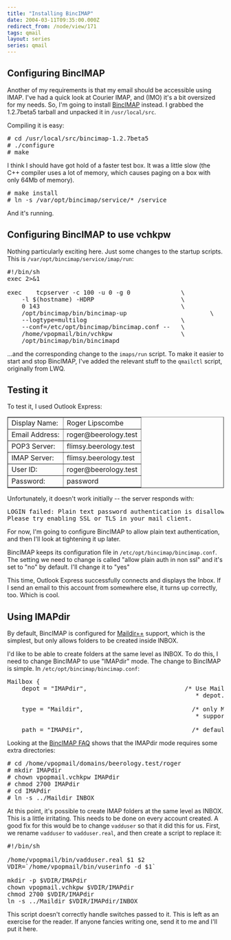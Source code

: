 ```yaml
---
title: "Installing BincIMAP"
date: 2004-03-11T09:35:00.000Z
redirect_from: /node/view/171
tags: qmail
layout: series
series: qmail
---
```


## Configuring BincIMAP

Another of my requirements is that my email should be accessible using IMAP. I've had a quick look at Courier IMAP, and (IMO) it's a bit oversized for my needs. So, I'm going to install [BincIMAP](http://www.bincimap.org/) instead. I grabbed the 1.2.7beta5 tarball and unpacked it in `/usr/local/src`.

Compiling it is easy:

<pre># cd /usr/local/src/bincimap-1.2.7beta5
# ./configure
# make</pre>

I think I should have got hold of a faster test box. It was a little slow (the C++ compiler uses a lot of memory, which causes paging on a box with only 64Mb of memory).

<pre># make install
# ln -s /var/opt/bincimap/service/* /service</pre>

And it's running.
## Configuring BincIMAP to use vchkpw

Nothing particularly exciting here. Just some changes to the startup scripts. This is `/var/opt/bincimap/service/imap/run`:

<pre>#!/bin/sh
exec 2>&1

exec    tcpserver -c 100 -u 0 -g 0              \
    -l $(hostname) -HDRP                        \
    0 143                                       \
    /opt/bincimap/bin/bincimap-up                       \
    --logtype=multilog                          \
    --conf=/etc/opt/bincimap/bincimap.conf --   \
    /home/vpopmail/bin/vchkpw                   \
    /opt/bincimap/bin/bincimapd</pre>

...and the corresponding change to the `imaps/run` script.
To make it easier to start and stop BincIMAP, I've added the relevant stuff to the `qmailctl` script, originally from LWQ.

## Testing it

To test it, I used Outlook Express:

<table border="1">
<tbody>
<tr>
<td>Display Name:</td>

<td>Roger Lipscombe</td>

</tr>

<tr>
<td>Email Address:</td>

<td>roger@beerology.test</td>

</tr>

<tr>
<td>POP3 Server:</td>

<td>flimsy.beerology.test</td>

</tr>

<tr>
<td>IMAP Server:</td>

<td>flimsy.beerology.test</td>

</tr>

<tr>
<td>User ID:</td>

<td>roger@beerology.test</td>

</tr>

<tr>
<td>Password:</td>

<td>password</td>

</tr>

</tbody>

</table>

Unfortunately, it doesn't work initially -- the server responds with:

<pre>LOGIN failed: Plain text password authentication is disallowed.
Please try enabling SSL or TLS in your mail client.</pre>

For now, I'm going to configure BincIMAP to allow plain text authentication, and then I'll look at tightening it up later.

BincIMAP keeps its configuration file in `/etc/opt/bincimap/bincimap.conf`. The setting we need to change is called "allow plain auth in non ssl" and it's set to "no" by default. I'll change it to "yes"

This time, Outlook Express successfully connects and displays the Inbox. If I send an email to this account from somewhere else, it turns up correctly, too. Which is cool.

## Using IMAPdir

By default, BincIMAP is configured for [Maildir++](http://www.bincimap.org/bincimap-faq.html#q12) support, which is the simplest, but only allows folders to be created inside INBOX.

I'd like to be able to create folders at the same level as INBOX. To do this, I need to change BincIMAP to use "IMAPdir" mode. The change to BincIMAP is simple. In `/etc/opt/bincimap/bincimap.conf`:

<pre>Mailbox {
    depot = "IMAPdir",                           /* Use Maildir++ style
                                                    * depot. */

    type = "Maildir",                              /* only Maildir
                                                    * support */

    path = "IMAPdir",                              /* default path */</pre>

Looking at the [BincIMAP FAQ](http://www.bincimap.org/bincimap-faq.html#q12) shows that the IMAPdir mode requires some extra directories:

<pre># cd /home/vpopmail/domains/beerology.test/roger
# mkdir IMAPdir
# chown vpopmail.vchkpw IMAPdir
# chmod 2700 IMAPdir
# cd IMAPdir
# ln -s ../Maildir INBOX</pre>

At this point, it's possible to create IMAP folders at the same level as INBOX.
This is a little irritating. This needs to be done on every account created. A good fix for this would be to change `vadduser` so that it did this for us. First, we rename `vadduser` to `vadduser.real`, and then create a script to replace it:

<pre>#!/bin/sh

/home/vpopmail/bin/vadduser.real $1 $2
VDIR=`/home/vpopmail/bin/vuserinfo -d $1`

mkdir -p $VDIR/IMAPdir
chown vpopmail.vchkpw $VDIR/IMAPdir
chmod 2700 $VDIR/IMAPdir
ln -s ../Maildir $VDIR/IMAPdir/INBOX
</pre>

This script doesn't correctly handle switches passed to it. This is left as an exercise for the reader. If anyone fancies writing one, send it to me and I'll put it here.
